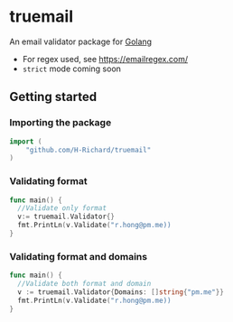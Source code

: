 # truemail

An email validator package for [Golang](https://golang.org/)

- For regex used, see https://emailregex.com/
- `strict` mode coming soon

## Getting started


### Importing the package

```go
import (
	"github.com/H-Richard/truemail"
)
```

### Validating format

```go
func main() {
  //Validate only format
  v:= truemail.Validator{}
  fmt.PrintLn(v.Validate("r.hong@pm.me))
}
```

### Validating format and domains

```go
func main() {
  //Validate both format and domain
  v := truemail.Validator{Domains: []string{"pm.me"}}
  fmt.PrintLn(v.Validate("r.hong@pm.me))
}
```